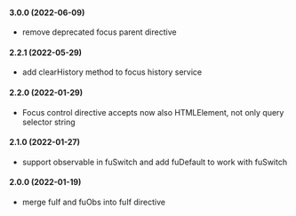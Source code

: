 #### 3.0.0 (2022-06-09)

* remove deprecated focus parent directive

#### 2.2.1 (2022-05-29)

* add clearHistory method to focus history service

#### 2.2.0 (2022-01-29)

* Focus control directive accepts now also HTMLElement, not only query selector string

#### 2.1.0 (2022-01-27)

* support observable in fuSwitch and add fuDefault to work with fuSwitch

#### 2.0.0 (2022-01-19)

* merge fuIf and fuObs into fuIf directive
